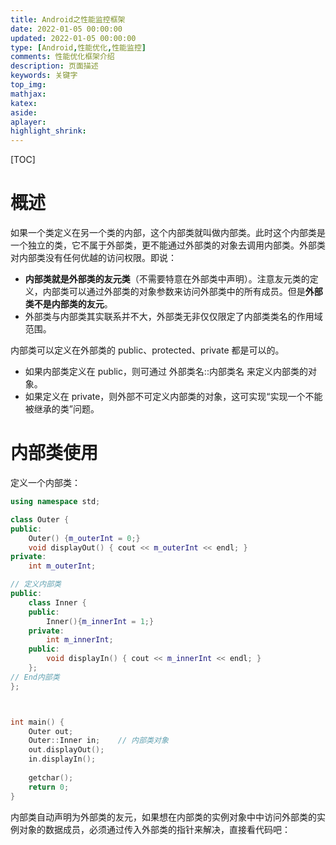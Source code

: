 ```yaml
---
title: Android之性能监控框架
date: 2022-01-05 00:00:00
updated: 2022-01-05 00:00:00
type: [Android,性能优化,性能监控]
comments: 性能优化框架介绍
description: 页面描述
keywords: 关键字
top_img:
mathjax:
katex:
aside:
aplayer:
highlight_shrink:
---
```


[TOC]

# 概述

如果一个类定义在另一个类的内部，这个内部类就叫做内部类。此时这个内部类是一个独立的类，它不属于外部类，更不能通过外部类的对象去调用内部类。外部类对内部类没有任何优越的访问权限。即说：

- **内部类就是外部类的友元类**（不需要特意在外部类中声明）。注意友元类的定义，内部类可以通过外部类的对象参数来访问外部类中的所有成员。但是**外部类不是内部类的友元**。
- 外部类与内部类其实联系并不大，外部类无非仅仅限定了内部类类名的作用域范围。

内部类可以定义在外部类的 public、protected、private 都是可以的。

- 如果内部类定义在 public，则可通过 外部类名::内部类名 来定义内部类的对象。
- 如果定义在 private，则外部不可定义内部类的对象，这可实现“实现一个不能被继承的类”问题。



# 内部类使用

定义一个内部类：

```c++
using namespace std;

class Outer {
public:
    Outer() {m_outerInt = 0;}
    void displayOut() { cout << m_outerInt << endl; }
private:
    int m_outerInt;

// 定义内部类
public:
    class Inner {
    public:
        Inner(){m_innerInt = 1;}
    private:
        int m_innerInt;
    public:
        void displayIn() { cout << m_innerInt << endl; }
    };
// End内部类
};



int main() {
    Outer out;
    Outer::Inner in;    // 内部类对象
    out.displayOut();
    in.displayIn();
    
    getchar();
    return 0;
}
```

内部类自动声明为外部类的友元，如果想在内部类的实例对象中中访问外部类的实例对象的数据成员，必须通过传入外部类的指针来解决，直接看代码吧：

